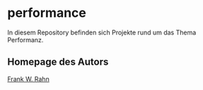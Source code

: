 # performance
In diesem Repository befinden sich Projekte rund um das Thema Performanz.

## Homepage des Autors
[Frank W. Rahn](http://www.frank-rahn.de)
